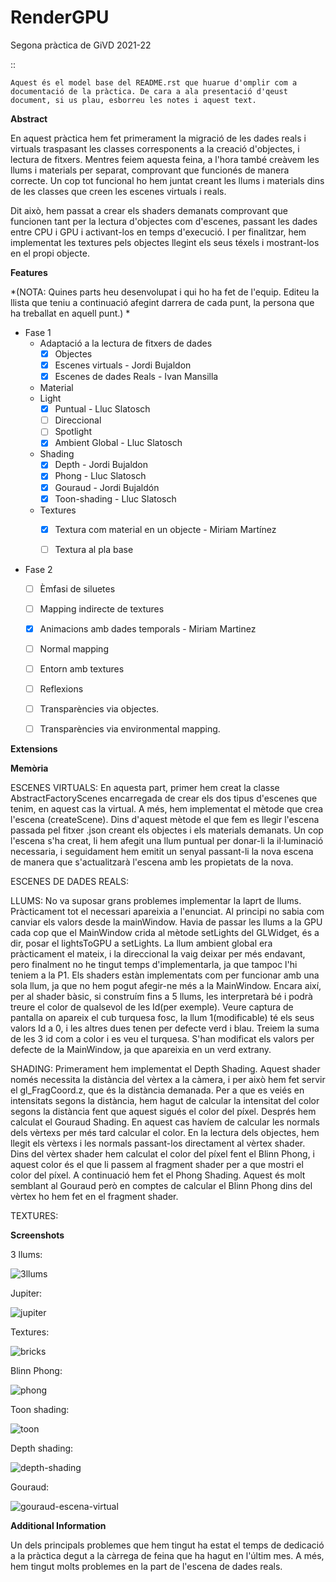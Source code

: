# RenderGPU
Segona pràctica de GiVD 2021-22

::

    Aquest és el model base del README.rst que huarue d'omplir com a documentació de la pràctica. De cara a ala presentació d'qeust document, si us plau, esborreu les notes i aquest text. 
    
**Abstract**

En aquest pràctica hem fet primerament la migració de les dades reals i virtuals traspasant les classes corresponents a la creació d'objectes, i lectura de fitxers. Mentres feiem aquesta feina, a l'hora també creàvem les llums i materials per separat, comprovant que funcionés de manera correcte. Un cop tot funcional ho hem juntat creant les llums i materials dins de les classes que creen les escenes virtuals i reals. 

Dit això, hem passat a crear els shaders demanats comprovant que funcionen tant per la lectura d'objectes com d'escenes, passant les dades entre CPU i GPU i activant-los en temps d'execució. I per finalitzar, hem implementat les textures pels objectes llegint els seus téxels i mostrant-los en el propi objecte.

**Features**

*(NOTA: Quines parts heu desenvolupat i qui ho ha fet de l'equip. Editeu la llista que teniu a continuació afegint darrera de cada punt, la persona que ha treballat en aquell punt.) *

- Fase 1
    - Adaptació a la lectura de fitxers de dades
        - [X] Objectes
        - [X] Escenes virtuals - Jordi Bujaldon
        - [X] Escenes de dades Reals - Ivan Mansilla
    - Material
    - Light
        - [X] Puntual - Lluc Slatosch
        - [ ] Direccional
        - [ ] Spotlight
        - [X] Ambient Global - Lluc Slatosch
    - Shading
        - [X] Depth - Jordi Bujaldon
        - [X] Phong - Lluc Slatosch
        - [X] Gouraud - Jordi Bujaldón
        - [X] Toon-shading - Lluc Slatosch
    - Textures
        - [X] Textura com material en un objecte -  Miriam Martínez
        - [ ] Textura al pla base
        

- Fase 2 
    - [ ] Èmfasi de siluetes
    - [ ] Mapping indirecte de textures
    - [X] Animacions amb dades temporals - Miriam Martinez
    - [ ] Normal mapping
    - [ ] Entorn amb textures
    - [ ] Reflexions
    - [ ] Transparències via objectes.
    - [ ] Transparències via environmental mapping.


**Extensions**

**Memòria**

ESCENES VIRTUALS:
En aquesta part, primer hem creat la classe AbstractFactoryScenes encarregada de crear els dos tipus d'escenes que tenim, en aquest cas la virtual. A més, hem implementat el mètode que crea l'escena (createScene). Dins d'aquest mètode el que fem es llegir l'escena passada pel fitxer .json creant els objectes i els materials demanats. Un cop l'escena s'ha creat, li hem afegit una llum puntual per donar-li la il·luminació necessaria, i seguidament hem emitit un senyal passant-li la nova escena de manera que s'actualitzarà l'escena amb les propietats de la nova.

ESCENES DE DADES REALS:

LLUMS:
No va suposar grans problemes implementar la laprt de llums. Pràcticament tot el necessari apareixia a l'enunciat. Al principi no sabia com canviar els valors desde la mainWindow. Havia de passar les llums a la GPU cada cop que el MainWindow crida al mètode setLights del GLWidget, és a dir, posar el lightsToGPU a setLights.
La llum ambient global era pràcticament el mateix, i la direccional la vaig deixar per més endavant, pero finalment no he tingut temps d'implementarla, ja que tampoc l'hi teniem a la P1. Els shaders estàn implementats com per funcionar amb una sola llum, ja que no hem pogut afegir-ne més a la MainWindow. Encara així, per al shader bàsic, si construím fins a 5 llums, les interpretarà bé i podrà treure el color de qualsevol de les Id(per exemple). Veure captura de pantalla on apareix el cub turquesa fosc, la llum 1(modificable) té els seus valors Id a 0, i les altres dues tenen per defecte verd i blau. Treiem la suma de les 3 id com a color i es veu el turquesa.
S'han modificat els valors per defecte de la MainWindow, ja que apareixia en un verd extrany.


SHADING:
Primerament hem implementat el Depth Shading. Aquest shader només necessita la distància del vèrtex a la càmera, i per això hem fet servir el gl_FragCoord.z, que és la distància demanada. Per a que es veiés en intensitats segons la distància, hem hagut de calcular la intensitat del color segons la distància fent que aquest sigués el color del píxel.
Després hem calculat el Gouraud Shading. En aquest cas havíem de calcular les normals dels vèrtexs per més tard calcular el color. En la lectura dels objectes, hem llegit els vèrtexs i les normals passant-los directament al vèrtex shader. Dins del vèrtex shader hem calculat el color del píxel fent el Blinn Phong, i aquest color és el que li passem al fragment shader per a que mostri el color del píxel.
A continuació hem fet el Phong Shading. Aquest és molt semblant al Gouraud però en comptes de calcular el Blinn Phong dins del vèrtex ho hem fet en el fragment shader.

TEXTURES:

**Screenshots**

3 llums:

![3llums](https://user-images.githubusercontent.com/32061294/169720431-21f9f9cd-f839-4bd6-b778-eb4f4b59bffa.png)

Jupiter:

![jupiter](https://user-images.githubusercontent.com/32061294/169720129-978c1f2a-82c1-4019-a567-92e970c7bc9c.png)

Textures:

![bricks](https://user-images.githubusercontent.com/32061294/169720166-a5f58681-f79b-49f5-bb9a-e22cfbc4cb48.png)

Blinn Phong:

![phong](https://user-images.githubusercontent.com/32061294/169720172-c3ee132c-a784-41e0-9634-4bb97c3bd6f6.png)

Toon shading:

![toon](https://user-images.githubusercontent.com/32061294/169720179-c2274453-542b-4831-85d5-e52eb2ce5e0e.png)

Depth shading:

![depth-shading](https://user-images.githubusercontent.com/32061294/169720183-ef3d46fe-e4df-4431-a334-cdbaeccd87f8.png)

Gouraud:

![gouraud-escena-virtual](https://user-images.githubusercontent.com/32061294/169720202-ef21ce48-1298-49f5-9647-3ecf797f73fc.png)


**Additional Information**

Un dels principals problemes que hem tingut ha estat el temps de dedicació a la pràctica degut a la càrrega de feina que ha hagut en l'últim mes. A més, hem tingut molts problemes en la part de l'escena de dades reals.
